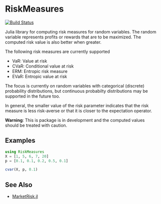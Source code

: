 # RiskMeasures

[![Build Status](https://github.com/RiskAverseRL/RiskMeasures/.github/workflows/CI.yml/badge.svg?branch=master)](https://github.com/RiskAverseRL/RiskMeasures/.github/workflows/CI.yml?query=branch%3Amaster)

Julia library for computing risk measures for random variables. The random variable represents profits or rewards that are to be maximized. The computed risk value is also better when greater.


The following risk measures are currently supported

- VaR: Value at risk
- CVaR: Conditional value at risk
- ERM: Entropic risk measure
- EVaR: Entropic value at risk

The focus is currently on random variables with categorical (discrete) probability distributions, but continuous probabilty distributions may be supported in the future too. 

In general, the smaller value of the risk parameter indicates that the risk measure is less risk-averse or that it is closer to the expectation operator. 

**Warning**: This is package is in development and the computed values should be treated with caution. 

## Examples

```Julia
using RiskMeasures
X = [1, 5, 6, 7, 20]
p = [0.1, 0.1, 0.2, 0.5, 0.1]

cvar(X, p, 0.1)
```

## See Also

- [MarketRisk.jl](https://github.com/mpkuperman/MarketRisk.jl)
